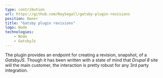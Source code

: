 ```yaml
---
type: contribution
url: https://github.com/RoySegall/gatsby-plugin-revisions
position: Owner
title: "Gatsby plugin revisions"
logo: Node
technologies: 
    - Node
    - GatsbyJs
---
```

The plugin provides an endpoint for creating a revision, snapshot, of a *GatsbyJS*. Though it has been written with a 
state of mind that *Drupal 8* site will the main customer, the interaction is pretty robust for any 3rd party 
integration.
